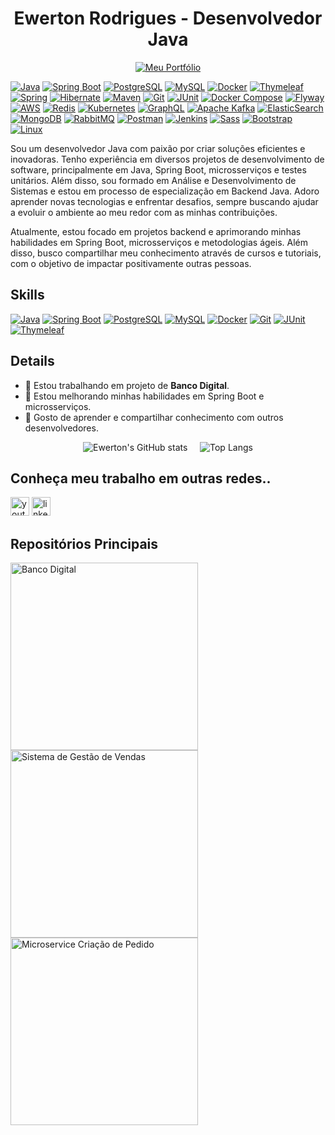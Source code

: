 <h1 align="center">Ewerton Rodrigues - Desenvolvedor Java</h1>

<p align="center">
  <a href="https://ewertondrigues02.github.io/meu-portifolio/">
    <img src="https://img.shields.io/badge/Portf%C3%B3lio-Ewerton%20Rodrigues-blue?style=flat&logo=github&logoColor=white" alt="Meu Portfólio"/>
  </a>
</p>


[![Java](https://img.shields.io/badge/Java-007396?style=flat&logo=java&logoColor=white)](https://docs.oracle.com/en/java/)
[![Spring Boot](https://img.shields.io/badge/Spring%20Boot-6DB33F?style=flat&logo=springboot&logoColor=white)](https://spring.io/projects/spring-boot)
[![PostgreSQL](https://img.shields.io/badge/PostgreSQL-336791?style=flat&logo=postgresql&logoColor=white)](https://www.postgresql.org/docs/)
[![MySQL](https://img.shields.io/badge/MySQL-4479A1?style=flat&logo=mysql&logoColor=white)](https://dev.mysql.com/doc/)
[![Docker](https://img.shields.io/badge/Docker-2496ED?style=flat&logo=docker&logoColor=white)](https://docs.docker.com/)
[![Thymeleaf](https://img.shields.io/badge/Thymeleaf-005F0F?style=flat&logo=thymeleaf&logoColor=white)](https://www.thymeleaf.org/documentation.html)
[![Spring](https://img.shields.io/badge/Spring-6DB33F?style=flat&logo=spring&logoColor=white)](https://spring.io/projects/spring-framework)
[![Hibernate](https://img.shields.io/badge/Hibernate-8B2A2B?style=flat&logo=hibernate&logoColor=white)](https://hibernate.org/orm/documentation/)
[![Maven](https://img.shields.io/badge/Maven-C71A36?style=flat&logo=apachemaven&logoColor=white)](https://maven.apache.org/)
[![Git](https://img.shields.io/badge/Git-F05032?style=flat&logo=git&logoColor=white)](https://git-scm.com/doc)
[![JUnit](https://img.shields.io/badge/JUnit-25A162?style=flat&logo=junit5&logoColor=white)](https://junit.org/junit5/docs/current/user-guide/)
[![Docker Compose](https://img.shields.io/badge/Docker%20Compose-24A1AE?style=flat&logo=docker&logoColor=white)](https://docs.docker.com/compose/)
[![Flyway](https://img.shields.io/badge/Flyway-0095B6?style=flat&logo=flyway&logoColor=white)](https://flywaydb.org/documentation/)
[![AWS](https://img.shields.io/badge/AWS-232F3E?style=flat&logo=amazonaws&logoColor=white)](https://aws.amazon.com/documentation/)
[![Redis](https://img.shields.io/badge/Redis-DC382D?style=flat&logo=redis&logoColor=white)](https://redis.io/documentation)
[![Kubernetes](https://img.shields.io/badge/Kubernetes-326CE5?style=flat&logo=kubernetes&logoColor=white)](https://kubernetes.io/docs/)
[![GraphQL](https://img.shields.io/badge/GraphQL-E10098?style=flat&logo=graphql&logoColor=white)](https://graphql.org/learn/)
[![Apache Kafka](https://img.shields.io/badge/Apache%20Kafka-231F20?style=flat&logo=apachekafka&logoColor=white)](https://kafka.apache.org/documentation/)
[![ElasticSearch](https://img.shields.io/badge/ElasticSearch-005571?style=flat&logo=elasticsearch&logoColor=white)](https://www.elastic.co/guide/en/elasticsearch/reference/index.html)
[![MongoDB](https://img.shields.io/badge/MongoDB-47A248?style=flat&logo=mongodb&logoColor=white)](https://www.mongodb.com/docs/)
[![RabbitMQ](https://img.shields.io/badge/RabbitMQ-FF6600?style=flat&logo=rabbitmq&logoColor=white)](https://www.rabbitmq.com/documentation.html)
[![Postman](https://img.shields.io/badge/Postman-FF6C37?style=flat&logo=postman&logoColor=white)](https://www.postman.com/docs/)
[![Jenkins](https://img.shields.io/badge/Jenkins-D24939?style=flat&logo=jenkins&logoColor=white)](https://www.jenkins.io/doc/)
[![Sass](https://img.shields.io/badge/Sass-CC6699?style=flat&logo=sass&logoColor=white)](https://sass-lang.com/documentation)
[![Bootstrap](https://img.shields.io/badge/Bootstrap-7952B3?style=flat&logo=bootstrap&logoColor=white)](https://getbootstrap.com/docs/)
[![Linux](https://img.shields.io/badge/Linux-FFFFFF?style=flat&logo=linux&logoColor=black)](https://www.kernel.org/doc/)



Sou um desenvolvedor Java com paixão por criar soluções eficientes e inovadoras. Tenho experiência em diversos projetos de desenvolvimento de software, principalmente em Java, Spring Boot, microsserviços e testes unitários. Além disso, sou formado em Análise e Desenvolvimento de Sistemas e estou em processo de especialização em Backend Java. Adoro aprender novas tecnologias e enfrentar desafios, sempre buscando ajudar a evoluir o ambiente ao meu redor com as minhas contribuições.

Atualmente, estou focado em projetos backend e aprimorando minhas habilidades em Spring Boot, microsserviços e metodologias ágeis. Além disso, busco compartilhar meu conhecimento através de cursos e tutoriais, com o objetivo de impactar positivamente outras pessoas.

## Skills
[![Java](https://img.shields.io/badge/Java-007396?style=flat&logo=java&logoColor=white)](https://docs.oracle.com/en/java/)
[![Spring Boot](https://img.shields.io/badge/Spring_Boot-6DB33F?style=flat&logo=springboot&logoColor=white)](https://spring.io/projects/spring-boot)
[![PostgreSQL](https://img.shields.io/badge/PostgreSQL-316192?style=flat&logo=postgresql&logoColor=white)](https://www.postgresql.org/docs/)
[![MySQL](https://img.shields.io/badge/MySQL-4479A1?style=flat&logo=mysql&logoColor=white)](https://dev.mysql.com/doc/)
[![Docker](https://img.shields.io/badge/Docker-2496ED?style=flat&logo=docker&logoColor=white)](https://docs.docker.com/)
[![Git](https://img.shields.io/badge/Git-F05032?style=flat&logo=git&logoColor=white)](https://git-scm.com/doc)
[![JUnit](https://img.shields.io/badge/JUnit-25A162?style=flat&logo=junit&logoColor=white)](https://junit.org/junit5/docs/current/user-guide/)
[![Thymeleaf](https://img.shields.io/badge/Thymeleaf-005F0F?style=flat&logo=thymeleaf&logoColor=white)](https://www.thymeleaf.org/documentation.html)


## Details
- 🔭 Estou trabalhando em projeto de **Banco Digital**.
- 🌱 Estou melhorando minhas habilidades em Spring Boot e microsserviços.
- 🤗 Gosto de aprender e compartilhar conhecimento com outros desenvolvedores.

<p align="center">
  <img src="https://github-readme-stats.vercel.app/api?username=ewertondrigues02&show_icons=true&theme=radical" alt="Ewerton's GitHub stats" />
  &nbsp;&nbsp;&nbsp;
  <img src="https://github-readme-stats.vercel.app/api/top-langs/?username=ewertondrigues02&layout=compact&theme=radical" alt="Top Langs" />
</p>




## Conheça meu trabalho em outras redes..
[<img src='https://img.shields.io/badge/YouTube-FF0000?style=for-the-badge&logo=youtube&logoColor=white' alt='youtube' height='30'>](https://www.youtube.com/@iclasscode6274)
[<img src='https://img.shields.io/badge/LinkedIn-0077B5?style=for-the-badge&logo=linkedin&logoColor=white' alt='linkedin' height='30'>](https://www.linkedin.com/in/ewerton-rodrigues)

## Repositórios Principais

<p align="center">
  <div style="display: inline-block; margin-right: 20px;">
    <img src="https://github-readme-stats.vercel.app/api/pin/?username=ewertondrigues02&repo=banco-digital&theme=radical" alt="Banco Digital" width="300" />
  </div>
  <div style="display: inline-block; margin-right: 20px;">
    <img src="https://github-readme-stats.vercel.app/api/pin/?username=ewertondrigues02&repo=sistema-de-gestao-de-vendas&theme=radical" alt="Sistema de Gestão de Vendas" width="300" />
  </div>
  <div style="display: inline-block;">
    <img src="https://github-readme-stats.vercel.app/api/pin/?username=ewertondrigues02&repo=micro-service-criacao-de-pedido&theme=radical" alt="Microservice Criação de Pedido" width="300" />
  </div>
</p>
